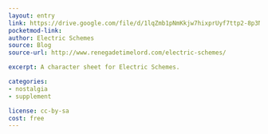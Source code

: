 ```yaml
---
layout: entry
link: https://drive.google.com/file/d/1lqZmb1pNmKkjw7hixprUyf7ttp2-8p3N/view
pocketmod-link:
author: Electric Schemes
source: Blog
source-url: http://www.renegadetimelord.com/electric-schemes/

excerpt: A character sheet for Electric Schemes.

categories:
- nostalgia
- supplement

license: cc-by-sa
cost: free
---
```

